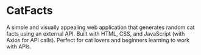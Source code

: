 # CatFacts
A simple and visually appealing web application that generates random cat facts using an external API. Built with HTML, CSS, and JavaScript (with Axios for API calls). Perfect for cat lovers and beginners learning to work with APIs.
